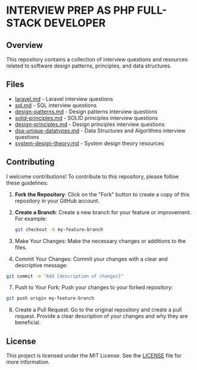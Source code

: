# INTERVIEW PREP AS PHP FULL-STACK DEVELOPER

## Overview

This repository contains a collection of interview questions and resources related to software design patterns, principles, and data structures. 

## Files

- [laravel.md](laravel.md) - Laravel interview questions
- [sql.md](sql.md) - SQL interview questions
- [design-patterns.md](design-patterns.md) - Design patterns interview questions
- [solid-principles.md](solid-principles.md) - SOLID principles interview questions
- [design-principles.md](design-principles.md) - Design principles interview questions
- [dsa-unique-datatypes.md](dsa-unique-datatypes.md) - Data Structures and Algorithms interview questions
- [system-design-theory.md](system-design-theory.md) - System design theory resources

## Contributing

I welcome contributions! To contribute to this repository, please follow these guidelines:

1. **Fork the Repository**: Click on the "Fork" button to create a copy of this repository in your GitHub account.

2. **Create a Branch**: Create a new branch for your feature or improvement. For example:
   ```bash
   git checkout -b my-feature-branch
   ```

4. Make Your Changes: Make the necessary changes or additions to the files.

5. Commit Your Changes: Commit your changes with a clear and descriptive message:
```bash
git commit -m "Add [description of changes]"
```
7. Push to Your Fork: Push your changes to your forked repository:
```bash
git push origin my-feature-branch
```
8. Create a Pull Request: Go to the original repository and create a pull request. Provide a clear description of your changes and why they are beneficial.



## License

This project is licensed under the MIT License. See the [LICENSE](LICENSE) file for more information.
